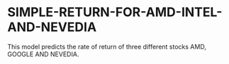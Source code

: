 # SIMPLE-RETURN-FOR-AMD-INTEL-AND-NEVEDIA
This model predicts the rate of return of three different stocks AMD, GOOGLE AND NEVEDIA. 
